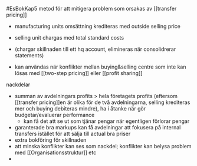 #EsBokKap5
metod för att mitigera problem som orsakas av [[transfer pricing]]

- manufacturing units omsättning krediteras med outside selling price
- selling unit chargas med total standard costs
- (chargar skillnaden till ett hq account, elimineras när consolidrerar statements)

- kan användas när konflikter mellan buying&selling centre som inte kan lösas med [[two-step pricing]] eller [[profit sharing]]

nackdelar
- summan av avdelningars profits > hela företagets profits (eftersom [[transfer pricing]]en är olika för de två avdelningarna, selling krediteras mer och buying debiteras mindre), ha i åtanke när gör budgetar/evaluerar performance
	- kan få det att se ut som tjänar pengar när egentligen förlorar pengar
- garanterade bra markups kan få avdelningar att fokusera på internal transfers istället för att sälja till actual bra priser
- extra bokföring för skillnaden
- att minska konflikter kan ses som nackdel; konflikter kan belysa problem med [[Organisationsstruktur]] etc
- 